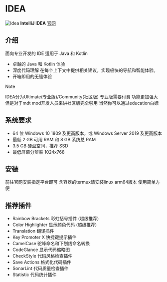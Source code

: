 # IDEA
![Idea](https://www.jetbrains.com/idea/img/overview-heading-screenshot.png)
**IntelliJ IDEA**
[官网](https://www.jetbrains.com/zh-cn/idea/)
## 介绍
面向专业开发的 IDE
适用于 Java 和 Kotlin
- 卓越的 Java 和 Kotlin 体验 
- 深度代码理解 在每个上下文中提供相关建议，实现极快的导航和智能体验。 
- 开箱即用的无缝体验

> [!NOTE]
> IDEA分为Ultimate(专业版)/Community(社区版)
> 专业版需要付费 功能更加强大
> 但是对于mdt mod开发人员来讲社区版完全够用
> 当然你可以通过education白嫖

## 系统要求
- 64 位 Windows 10 1809 及更高版本，或 Windows Server 2019 及更高版本
- 最低 2 GB 可用 RAM 和 8 GB 系统总 RAM
- 3.5 GB 硬盘空间，推荐 SSD
- 最低屏幕分辨率 1024x768

## 安装
前往官网安装指定平台即可
含容器的termux请安装linux arm64版本
使用简单方便

## 推荐插件
- Rainbow Brackets 彩虹括号插件 (超级推荐)
- Color Highlighter 显示颜色代码 (超级推荐)
- Translation 翻译插件
- Key Promoter X 快捷键提示插件
- CamelCase 驼峰命名和下划线命名转换
- CodeGlance 显示代码缩略图
- CheckStyle 代码风格检查插件
- Save Actions 格式化代码插件
- SonarLint 代码质量检查插件
- Statistic 代码统计插件
